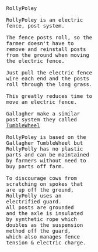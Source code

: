 <pre>
RollyPoley

RollyPoley is an electric
fence, post system.

The fence posts roll, so the
farmer doesn't have to 
remove and reinstall posts
from the ground when moving
the electric fence.

Just pull the electric fence
wire each end and the posts 
roll through the long grass.

This greatly reduces time to
move an electric fence.

Gallagher make a similar 
post system they called
<a
href="https://www.gallagher.eu/en_export/installation-fence-spider"
target="_new">TumbleWheel</a>

RollyPoley is based on the
Gallagher TumbleWheel but 
RollyPolly has no plastic
parts and can be maintained
by farmers without need to 
buy parts off farm.

To discourage cows from 
scratching on spokes that 
are up off the ground,
RollyPolly uses an
electrified guard.
All posts are grounded
and the axle is insulated
by synthetic rope which 
doubles as the suspension
method off the guard,
which also manages fence
tension & electric charge.



</pre>
